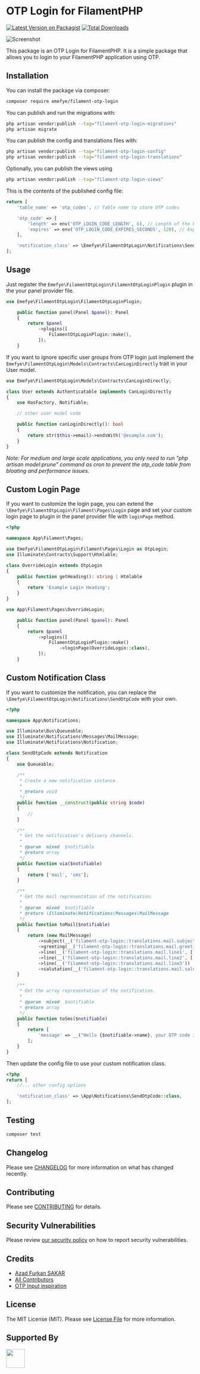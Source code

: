 # OTP Login for FilamentPHP

[![Latest Version on Packagist](https://img.shields.io/packagist/v/emefye/filament-otp-login.svg?style=flat-square)](https://packagist.org/packages/emefye/filament-otp-login)
[![Total Downloads](https://img.shields.io/packagist/dt/emefye/filament-otp-login.svg?style=flat-square)](https://packagist.org/packages/emefye/filament-otp-login)

![Screenshot](https://banners.beyondco.de/Filament%20OTP%20Login.png?theme=light&packageManager=composer+require&packageName=afsakar%2Ffilament-otp-login&pattern=architect&style=style_1&description=Simple+OTP+Login+for+FilamentPHP&md=1&showWatermark=0&fontSize=100px&images=login)


This package is an OTP Login for FilamentPHP. It is a simple package that allows you to login to your FilamentPHP application using OTP.

## Installation

You can install the package via composer:

```bash
composer require emefye/filament-otp-login
```

You can publish and run the migrations with:

```bash
php artisan vendor:publish --tag="filament-otp-login-migrations"
php artisan migrate
```

You can publish the config and translations files with:

```bash
php artisan vendor:publish --tag="filament-otp-login-config"
php artisan vendor:publish --tag="filament-otp-login-translations"
```

Optionally, you can publish the views using

```bash
php artisan vendor:publish --tag="filament-otp-login-views"
```

This is the contents of the published config file:

```php
return [
    'table_name' => 'otp_codes', // Table name to store OTP codes

    'otp_code' => [
        'length' => env('OTP_LOGIN_CODE_LENGTH', 6), // Length of the OTP code
        'expires' => env('OTP_LOGIN_CODE_EXPIRES_SECONDS', 120), // Expiration time of the OTP code in seconds
    ],

    'notification_class' => \Emefye\FilamentOtpLogin\Notifications\SendOtpCode::class,
];

```

## Usage

Just register the `Emefye\FilamentOtpLogin\FilamentOtpLoginPlugin` plugin in the your panel provider file.

```php
use Emefye\FilamentOtpLogin\FilamentOtpLoginPlugin;

    public function panel(Panel $panel): Panel
    {
        return $panel
            ->plugins([
                FilamentOtpLoginPlugin::make(),
            ]);
    }
```

If you want to ignore specific user groups from OTP login just implement the `Emefye\FilamentOtpLogin\Models\Contracts\CanLoginDirectly` trait in your User model.

```php
use Emefye\FilamentOtpLogin\Models\Contracts\CanLoginDirectly;

class User extends Authenticatable implements CanLoginDirectly
{
    use HasFactory, Notifiable;

    // other user model code

    public function canLoginDirectly(): bool
    {
        return str($this->email)->endsWith('@example.com');
    }
}
```

_*Note:* For medium and large scale applications, you only need to run "php artisan model:prune" command as cron to prevent the otp_code table from bloating and performance issues._

## Custom Login Page

If you want to customize the login page, you can extend the `\Emefye\FilamentOtpLogin\Filament\Pages\Login` page and set your custom login page to plugin in the panel provider file with `loginPage` method.

```php
<?php

namespace App\Filament\Pages;

use Emefye\FilamentOtpLogin\Filament\Pages\Login as OtpLogin;
use Illuminate\Contracts\Support\Htmlable;

class OverrideLogin extends OtpLogin
{
    public function getHeading(): string | Htmlable
    {
        return 'Example Login Heading';
    }
}
```

```php
use App\Filament\Pages\OverrideLogin;

    public function panel(Panel $panel): Panel
    {
        return $panel
            ->plugins([
                FilamentOtpLoginPlugin::make()
                    ->loginPage(OverrideLogin::class),
            ]);
    }
```

## Custom Notification Class

If you want to customize the notification, you can replace the `\Emefye\FilamentOtpLogin\Notifications\SendOtpCode` with your own.

```php
<?php

namespace App\Notifications;

use Illuminate\Bus\Queueable;
use Illuminate\Notifications\Messages\MailMessage;
use Illuminate\Notifications\Notification;

class SendOtpCode extends Notification
{
    use Queueable;

    /**
     * Create a new notification instance.
     *
     * @return void
     */
    public function __construct(public string $code)
    {
        //
    }

    /**
     * Get the notification's delivery channels.
     *
     * @param  mixed  $notifiable
     * @return array
     */
    public function via($notifiable)
    {
        return ['mail', 'sms'];
    }

    /**
     * Get the mail representation of the notification.
     *
     * @param  mixed  $notifiable
     * @return \Illuminate\Notifications\Messages\MailMessage
     */
    public function toMail($notifiable)
    {
        return (new MailMessage)
            ->subject(__('filament-otp-login::translations.mail.subject'))
            ->greeting(__('filament-otp-login::translations.mail.greeting'))
            ->line(__('filament-otp-login::translations.mail.line1', ['code' => $this->code]))
            ->line(__('filament-otp-login::translations.mail.line2', ['seconds' => config('filament-otp-login.otp_code.expires')]))
            ->line(__('filament-otp-login::translations.mail.line3'))
            ->salutation(__('filament-otp-login::translations.mail.salutation', ['app_name' => config('app.name')]));
    }

    /**
     * Get the array representation of the notification.
     *
     * @param  mixed  $notifiable
     * @return array
     */
    public function toSms($notifiable)
    {
        return [
            'message' => __("Hello {$notifiable->name}, your OTP code is: {$this->code}"),
        ];
    }
}

```

Then update the config file to use your custom notification class.

```php
<?php
return [
    //... other config options

    'notification_class' => \App\Notifications\SendOtpCode::class,
];

```


## Testing

```bash
composer test
```

## Changelog

Please see [CHANGELOG](CHANGELOG.md) for more information on what has changed recently.

## Contributing

Please see [CONTRIBUTING](.github/CONTRIBUTING.md) for details.

## Security Vulnerabilities

Please review [our security policy](../../security/policy) on how to report security vulnerabilities.

## Credits

- [Azad Furkan ŞAKAR](https://github.com/afsakar)
- [All Contributors](../../contributors)
- [OTP Input inspiration](https://github.com/rajeshdewle/otp-pin-using-alpine-js-and-tailwindcss)

## License

The MIT License (MIT). Please see [License File](LICENSE.md) for more information.

## Supported By

<a href="https://www.jetbrains.com/phpstorm/" target="_blank"><img src="https://res.cloudinary.com/rupadana/image/upload/v1707040287/phpstorm_xjblau.png" width="50px" height="50px"></img></a>
